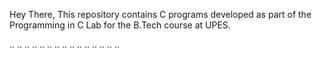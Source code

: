 Hey There,
This repository contains C programs developed as part of the Programming in C Lab for the B.Tech course at UPES.

..
..
..
..
..
..
..
..
..
..
..
..
..
..
..
